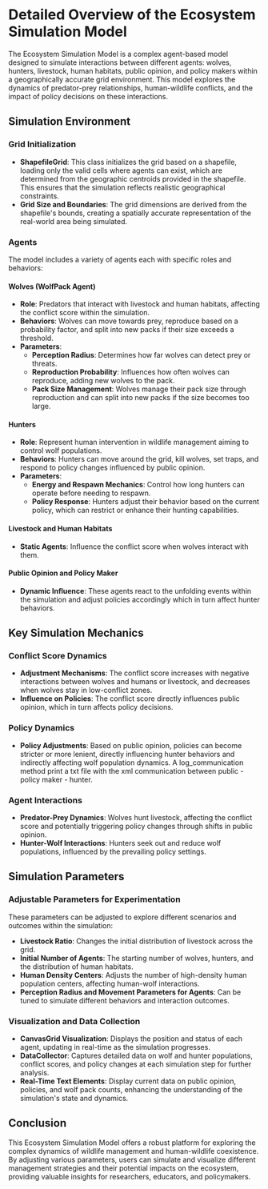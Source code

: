 # Detailed Overview of the Ecosystem Simulation Model

The Ecosystem Simulation Model is a complex agent-based model designed to simulate interactions between different agents: wolves, hunters, livestock, human habitats, public opinion, and policy makers within a geographically accurate grid environment. This model explores the dynamics of predator-prey relationships, human-wildlife conflicts, and the impact of policy decisions on these interactions.

## Simulation Environment

### Grid Initialization

- **ShapefileGrid**: This class initializes the grid based on a shapefile, loading only the valid cells where agents can exist, which are determined from the geographic centroids provided in the shapefile. This ensures that the simulation reflects realistic geographical constraints.
- **Grid Size and Boundaries**: The grid dimensions are derived from the shapefile's bounds, creating a spatially accurate representation of the real-world area being simulated.

### Agents

The model includes a variety of agents each with specific roles and behaviors:

#### Wolves (WolfPack Agent)
- **Role**: Predators that interact with livestock and human habitats, affecting the conflict score within the simulation.
- **Behaviors**: Wolves can move towards prey, reproduce based on a probability factor, and split into new packs if their size exceeds a threshold.
- **Parameters**:
  - **Perception Radius**: Determines how far wolves can detect prey or threats.
  - **Reproduction Probability**: Influences how often wolves can reproduce, adding new wolves to the pack.
  - **Pack Size Management**: Wolves manage their pack size through reproduction and can split into new packs if the size becomes too large.

#### Hunters
- **Role**: Represent human intervention in wildlife management aiming to control wolf populations.
- **Behaviors**: Hunters can move around the grid, kill wolves, set traps, and respond to policy changes influenced by public opinion.
- **Parameters**:
  - **Energy and Respawn Mechanics**: Control how long hunters can operate before needing to respawn.
  - **Policy Response**: Hunters adjust their behavior based on the current policy, which can restrict or enhance their hunting capabilities.

#### Livestock and Human Habitats
- **Static Agents**: Influence the conflict score when wolves interact with them.

#### Public Opinion and Policy Maker
- **Dynamic Influence**: These agents react to the unfolding events within the simulation and adjust policies accordingly which in turn affect hunter behaviors.

## Key Simulation Mechanics

### Conflict Score Dynamics
- **Adjustment Mechanisms**: The conflict score increases with negative interactions between wolves and humans or livestock, and decreases when wolves stay in low-conflict zones.
- **Influence on Policies**: The conflict score directly influences public opinion, which in turn affects policy decisions.

### Policy Dynamics
- **Policy Adjustments**: Based on public opinion, policies can become stricter or more lenient, directly influencing hunter behaviors and indirectly affecting wolf population dynamics. A log_communication method print a txt file with the xml communication between public - policy maker - hunter.

### Agent Interactions
- **Predator-Prey Dynamics**: Wolves hunt livestock, affecting the conflict score and potentially triggering policy changes through shifts in public opinion.
- **Hunter-Wolf Interactions**: Hunters seek out and reduce wolf populations, influenced by the prevailing policy settings.

## Simulation Parameters

### Adjustable Parameters for Experimentation
These parameters can be adjusted to explore different scenarios and outcomes within the simulation:

- **Livestock Ratio**: Changes the initial distribution of livestock across the grid.
- **Initial Number of Agents**: The starting number of wolves, hunters, and the distribution of human habitats.
- **Human Density Centers**: Adjusts the number of high-density human population centers, affecting human-wolf interactions.
- **Perception Radius and Movement Parameters for Agents**: Can be tuned to simulate different behaviors and interaction outcomes.

### Visualization and Data Collection

- **CanvasGrid Visualization**: Displays the position and status of each agent, updating in real-time as the simulation progresses.
- **DataCollector**: Captures detailed data on wolf and hunter populations, conflict scores, and policy changes at each simulation step for further analysis.
- **Real-Time Text Elements**: Display current data on public opinion, policies, and wolf pack counts, enhancing the understanding of the simulation's state and dynamics.

## Conclusion

This Ecosystem Simulation Model offers a robust platform for exploring the complex dynamics of wildlife management and human-wildlife coexistence. By adjusting various parameters, users can simulate and visualize different management strategies and their potential impacts on the ecosystem, providing valuable insights for researchers, educators, and policymakers.

